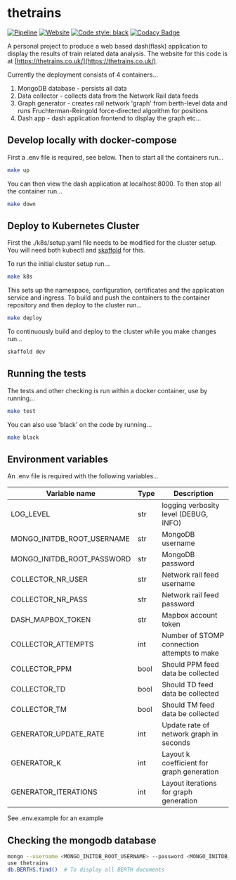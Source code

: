 # thetrains

[![Pipeline](https://gitlab.com/JoshTingey/the-trains/badges/master/pipeline.svg)](https://gitlab.com/JoshTingey/the-trains/pipelines) [![Website](https://img.shields.io/website-up-down-green-red/http/shields.io.svg)](https://thetrains.co.uk/) [![Code style: black](https://img.shields.io/badge/code%20style-black-000000.svg)](https://github.com/psf/black) [![Codacy Badge](https://app.codacy.com/project/badge/Grade/94593ef8ea534d63912e073584a91932)](https://www.codacy.com/manual/joshtingey93/the-trains?utm_source=gitlab.com&amp;utm_medium=referral&amp;utm_content=JoshTingey/the-trains&amp;utm_campaign=Badge_Grade)

A personal project to produce a web based dash(flask) application to display the results of train related data analysis. The website for this code is at [https://thetrains.co.uk/](https://thetrains.co.uk/). 

Currently the deployment consists of 4 containers...
1.  MongoDB database - persists all data
2.  Data collector - collects data from the Network Rail data feeds
3.  Graph generator - creates rail network 'graph' from berth-level data and runs Fruchterman-Reingold force-directed algorithm for positions
4.  Dash app - dash application frontend to display the graph etc...

## Develop locally with docker-compose

First a .env file is required, see below. Then to start all the containers run...

```bash
make up
```

You can then view the dash application at localhost:8000. To then stop all the container run...

```bash
make down
```

## Deploy to Kubernetes Cluster

First the ./k8s/setup.yaml file needs to be modified for the cluster setup. You will need both
kubectl and [skaffold](https://skaffold.dev/) for this.

To run the initial cluster setup run...

```bash
make k8s
```

This sets up the namespace, configuration, certificates and the application service and ingress.
To build and push the containers to the container repository and then deploy to the cluster run...

```bash
make deploy
```

To continuously build and deploy to the cluster while you make changes run...

```bash
skaffold dev
```

## Running the tests

The tests and other checking is run within a docker container, use by running...

```bash
make test
```

You can also use 'black' on the code by running...

```bash
make black
```

## Environment variables

An .env file is required with the following variables...

| Variable name              | Type | Description                                 |
| -------------------------- | ---- | ------------------------------------------- |
| LOG_LEVEL                  | str  | logging verbosity level (DEBUG, INFO)       |
| MONGO_INITDB_ROOT_USERNAME | str  | MongoDB username                            |
| MONGO_INITDB_ROOT_PASSWORD | str  | MongoDB password                            |
| COLLECTOR_NR_USER          | str  | Network rail feed username                  |
| COLLECTOR_NR_PASS          | str  | Network rail feed password                  |
| DASH_MAPBOX_TOKEN          | str  | Mapbox account token                        |
| COLLECTOR_ATTEMPTS         | int  | Number of STOMP connection attempts to make |
| COLLECTOR_PPM              | bool | Should PPM feed data be collected           |
| COLLECTOR_TD               | bool | Should TD feed data be collected            |
| COLLECTOR_TM               | bool | Should TM feed data be collected            |
| GENERATOR_UPDATE_RATE      | int  | Update rate of network graph in seconds     |
| GENERATOR_K                | int  | Layout k coefficient for graph generation   |
| GENERATOR_ITERATIONS       | int  | Layout iterations for graph generation      |

See .env.example for an example

## Checking the mongodb database

```bash
mongo --username <MONGO_INITDB_ROOT_USERNAME> --password <MONGO_INITDB_ROOT_PASSWORD> --authenticationDatabase admin
use thetrains
db.BERTHS.find()  # To display all BERTH documents
```